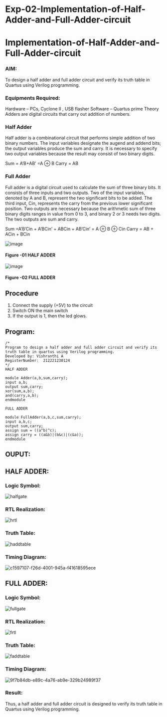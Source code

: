 # Exp-02-Implementation-of-Half-Adder-and-Full-Adder-circuit

# Implementation-of-Half-Adder-and-Full-Adder-circuit
### AIM:
To design a half adder and full adder circuit and verify its truth table in Quartus using Verilog programming.

### Equipments Required:
Hardware – PCs, Cyclone II , USB flasher
Software – Quartus prime
Theory
Adders are digital circuits that carry out addition of numbers.

### Half Adder
Half adder is a combinational circuit that performs simple addition of two binary numbers. The input variables designate the augend and addend bits; the output variables produce the sum and carry. It is necessary to specify two output variables because the result may consist of two binary digits.

Sum = A’B+AB’ =A ⊕ B Carry = AB

### Full Adder
Full adder is a digital circuit used to calculate the sum of three binary bits. It consists of three inputs and two outputs. Two of the input variables, denoted by A and B, represent the two significant bits to be added. The third input, Cin, represents the carry from the previous lower significant position. Two outputs are necessary because the arithmetic sum of three binary digits ranges in value from 0 to 3, and binary 2 or 3 needs two digits. The two outputs are sum and carry.

Sum =A’B’Cin + A’BCin’ + ABCin + AB’Cin’ = A ⊕ B ⊕ Cin Carry = AB + ACin + BCin

 ![image](https://user-images.githubusercontent.com/36288975/163552156-a13e5a56-c638-4110-97d9-8896907c8d25.png)

#### Figure -01 HALF ADDER 

![image](https://user-images.githubusercontent.com/36288975/163552057-b3547877-6d07-45b4-b7e0-bcfebfad9e1d.png)

#### Figure -02 FULL ADDER 

## Procedure

1. Connect the supply (+5V) to the circuit
2. Switch ON the main switch
3. If the output is 1, then the led glows.
## Program:
```
/*
Program to design a half adder and full adder circuit and verify its truth table in quartus using Verilog programming.
Developed by: Vishranthi A
RegisterNumber:  212221230124
*/
HALF ADDER

module Adder(a,b,sum,carry);
input a,b;
output sum,carry;
xor(sum,a,b);
and(carry,a,b);
endmodule 

FULL ADDER

module FullAdder(a,b,c,sum,carry);
input a,b,c;
output sum,carry;
assign sum = ((a^b)^c);
assign carry = ((a&b)|(b&c)|(c&a));
endmodule
```
## OUPUT:
## HALF ADDER:
### Logic Symbol:
![halfgate](https://user-images.githubusercontent.com/93427278/165533334-e000082f-b505-48cf-87c6-de8da89432ac.png)
### RTL Realization:
![hrtl](https://user-images.githubusercontent.com/93427278/165533571-574a651a-82b7-44d6-9908-21b4e0866772.png)
### Truth Table:
![haddtable](https://user-images.githubusercontent.com/93427278/165533706-7fd73b06-99f5-4c8b-aae4-652837647db8.png)
### Timing Diagram:
![c1597107-f26d-4001-945a-f41618595ece](https://user-images.githubusercontent.com/93427278/166093401-cd808c39-b4cf-4e96-98de-fa91a71aa81e.jpg)

## FULL ADDER:
### Logic Symbol:
![fullgate](https://user-images.githubusercontent.com/93427278/165533886-afecbec3-57ec-448a-89c6-973b03ff38b1.png)
### RTL Realization:
![frtl](https://user-images.githubusercontent.com/93427278/165533967-006efb56-f048-4516-9c2a-b6b2f54d7ce2.png)
### Truth Table:
![faddtable](https://user-images.githubusercontent.com/93427278/165534055-e17f1728-6de9-4886-aac8-9ebf640e4810.png)
### Timing Diagram:
![9f7b84db-e89c-4a76-ab9e-329b24989f37](https://user-images.githubusercontent.com/93427278/166093414-d84b977b-13ec-4ad4-9696-d1ad783e2f10.jpg)

### Result:
 Thus, a half adder and full adder circuit is designed to verify its truth table in Quartus using Verilog programming.

